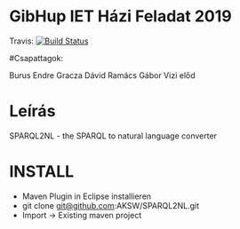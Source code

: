 # GibHup IET Házi Feladat 2019

Travis: [![Build Status](https://travis-ci.org/BME-MIT-IET/GibHup-iet-2019.svg?branch=master)](https://travis-ci.org/BME-MIT-IET/GibHup-iet-2019)

#Csapattagok:

Burus Endre
Gracza Dávid
Ramács Gábor
Vizi előd

# Leírás


SPARQL2NL - the SPARQL to natural language converter

# INSTALL

- Maven Plugin in Eclipse installieren
- git clone git@github.com:AKSW/SPARQL2NL.git
- Import -> Existing maven project 
